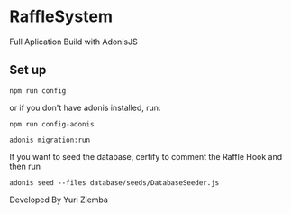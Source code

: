 # RaffleSystem

Full Aplication Build with AdonisJS

## Set up

```
npm run config
```
or if you don't have adonis installed, run:

```
npm run config-adonis
```

```
adonis migration:run
```

If you want to seed the database, certify to comment the Raffle Hook and then run

```
adonis seed --files database/seeds/DatabaseSeeder.js
```

Developed By Yuri Ziemba
